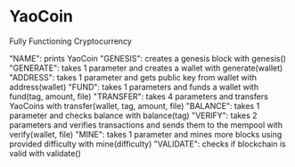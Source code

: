 # YaoCoin
Fully Functioning Cryptocurrency

"NAME": prints YaoCoin
"GENESIS": creates a genesis block with genesis()
"GENERATE": takes 1 parameter and creates a wallet with generate(wallet)
"ADDRESS": takes 1 parameter and gets public key from wallet with address(wallet)
"FUND": takes 1 parameters and funds a wallet with fund(tag, amount, file)
"TRANSFER": takes 4 parameters and transfers YaoCoins with transfer(wallet, tag, amount, file)
"BALANCE": takes 1 parameter and checks balance with balance(tag)
"VERIFY": takes 2 parameters and verifies transactions and sends them to the mempool with verify(wallet, file)
"MINE": takes 1 parameter and mines more blocks using provided difficulty with mine(difficulty)
"VALIDATE": checks if blockchain is valid with validate()
